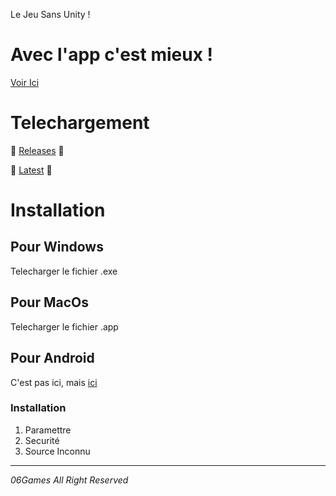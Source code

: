 
Le Jeu Sans Unity !
# Avec l'app c'est mieux !
[Voir Ici](https://06games.github.io/App.html)

# Telechargement
:file_folder: [Releases](https://github.com/06Games/Jeu/releases) :file_folder: <P>
:date: [Latest](https://github.com/06Games/Jeu/releases/latest) :date:
# Installation
## Pour Windows
Telecharger le fichier .exe
## Pour MacOs
Telecharger le fichier .app
## Pour Android
C'est pas ici, mais [ici](https://06games.store.aptoide.com/app/market/com.unity.sampleassets/1/23131455/Jeu)
### Installation
1. Paramettre
2. Securité
3. Source Inconnu

<HR>
<i>06Games All Right Reserved</i>
